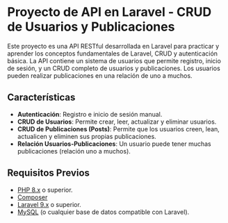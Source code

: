 # Proyecto de API en Laravel - CRUD de Usuarios y Publicaciones

Este proyecto es una API RESTful desarrollada en Laravel para practicar y aprender los conceptos fundamentales de Laravel, CRUD y autenticación básica. La API contiene un sistema de usuarios que permite registro, inicio de sesión, y un CRUD completo de usuarios y publicaciones. Los usuarios pueden realizar publicaciones en una relación de uno a muchos.

## Características

-   **Autenticación**: Registro e inicio de sesión manual.
-   **CRUD de Usuarios**: Permite crear, leer, actualizar y eliminar usuarios.
-   **CRUD de Publicaciones (Posts)**: Permite que los usuarios creen, lean, actualicen y eliminen sus propias publicaciones.
-   **Relación Usuarios-Publicaciones**: Un usuario puede tener muchas publicaciones (relación uno a muchos).

## Requisitos Previos

-   [PHP 8.x](https://www.php.net/) o superior.
-   [Composer](https://getcomposer.org/)
-   [Laravel 9.x](https://laravel.com/) o superior.
-   [MySQL](https://www.mysql.com/) (o cualquier base de datos compatible con Laravel).
